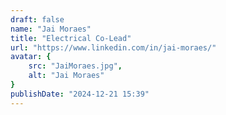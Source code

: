 ```yaml
---
draft: false
name: "Jai Moraes"
title: "Electrical Co-Lead"
url: "https://www.linkedin.com/in/jai-moraes/"
avatar: {
    src: "JaiMoraes.jpg",
    alt: "Jai Moraes"
}
publishDate: "2024-12-21 15:39"
---
```

